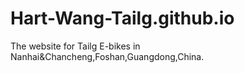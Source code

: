 # Hart-Wang-Tailg.github.io
The website for Tailg E-bikes in Nanhai&amp;Chancheng,Foshan,Guangdong,China.
